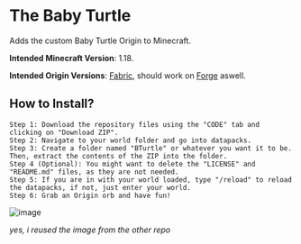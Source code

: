 # The Baby Turtle
Adds the custom Baby Turtle Origin to Minecraft.

**Intended Minecraft Version**: 1.18.

**Intended Origin Versions**: [Fabric](https://www.curseforge.com/minecraft/mc-mods/origins), should work on [Forge](https://www.curseforge.com/minecraft/mc-mods/origins-forge) aswell.

## How to Install?
```
Step 1: Download the repository files using the "CODE" tab and clicking on "Download ZIP".
Step 2: Navigate to your world folder and go into datapacks.
Step 3: Create a folder named "BTurtle" or whatever you want it to be. Then, extract the contents of the ZIP into the folder.
Step 4 (Optional): You might want to delete the "LICENSE" and "README.md" files, as they are not needed.
Step 5: If you are in with your world loaded, type "/reload" to reload the datapacks, if not, just enter your world.
Step 6: Grab an Origin orb and have fun!
```

![image](https://user-images.githubusercontent.com/59314622/174458671-337a5d3a-c668-4cd4-b3ce-268d4690eca5.png)

*yes, i reused the image from the other repo*

